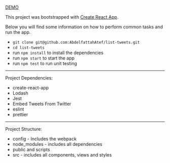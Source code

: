 [DEMO](https://listtweets.herokuapp.com/)

This project was bootstrapped with [Create React App](https://github.com/facebookincubator/create-react-app).

Below you will find some information on how to perform common tasks and run the app.

- `git clone git@github.com:AbdelfattahAtef/list-tweets.git`
- `cd list-tweets`
- run `npm install` to install the dependencies
- run `npm start` to start the app
- run `npm test` to run unit testing

******************************************************************************************************

Project Dependencies:

- create-react-app
- Lodash
- Jest
- Embed Tweets From Twitter
- eslint
- prettier

******************************************************************************************************

Project Structure:

- config - Includes the webpack
- node_modules - includes all dependencies
- public and scripts
- src - includes all components, views and styles

